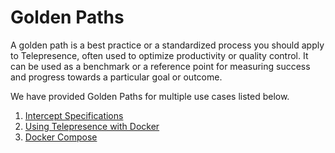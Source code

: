 # Golden Paths

A golden path is a best practice or a standardized process you should apply to Telepresence, often used to optimize productivity or quality control. It can be used as a benchmark or a reference point for measuring success and progress towards a particular goal or outcome.

We have provided Golden Paths for multiple use cases listed below. 

1. [Intercept Specifications](../goldenpaths/specs)
2. [Using Telepresence with Docker](../goldenpaths/docker)
3. [Docker Compose](../goldenpaths/compose)